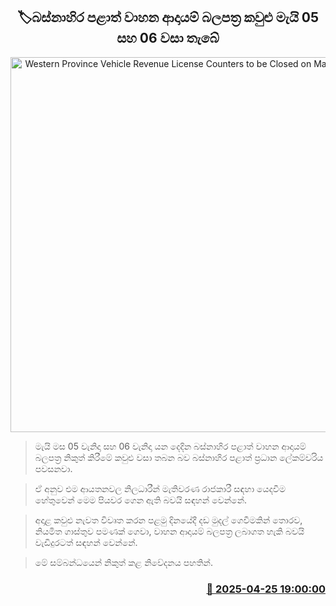 <p align='center'><b><h2 align='center' title='Western Province Vehicle Revenue License Counters to be Closed on May 5th and 6th'>🏷බස්නාහිර පළාත් වාහන ආදායම් බලපත්‍ර කවුළු මැයි 05 සහ 06 වසා තැබේ</h2></b></p>
<p align='center'><img src='https://helakuru.sgp1.cdn.digitaloceanspaces.com/esana/images/lib/vehicle-licence.jpg' width='600' alt='Western Province Vehicle Revenue License Counters to be Closed on May 5th and 6th'></p>

> මැයි මස 05 වැනිදා සහ 06 වැනිදා යන දෙදින බස්නාහිර පළාත් වාහන ආදායම් බලපත්‍ර නිකුත් කිරීමේ කවුළු වසා තබන බව බස්නාහිර පළාත් ප්‍රධාන ලේකම්වරිය පවසනවා.

> ඒ අනුව එම ආයතනවල නිලධාරීන් මැතිවරණ රාජකාරී සඳහා යෙදවීම හේතුවෙන් මෙම පියවර ගෙන ඇති බවයි සඳහන් වෙන්නේ.

> අදාළ කවුළු නැවත විවෘත කරන පළමු දිනයේදී දඩ මුදල් ගෙවීමකින් තොරව, නියමිත ගාස්තුව පමණක් ගෙවා, වාහන ආදායම් බලපත්‍ර ලබාගත හැකි බවයි වැඩිදුරටත් සඳහන් වෙන්නේ.

> මේ සම්බන්ධයෙන් නිකුත් කළ නිවේදනය පහතින්.



<h3 align='right'><a href='https://www.helakuru.lk/esana/p/109565/'>📅 2025-04-25 19:00:00</a></h3>
